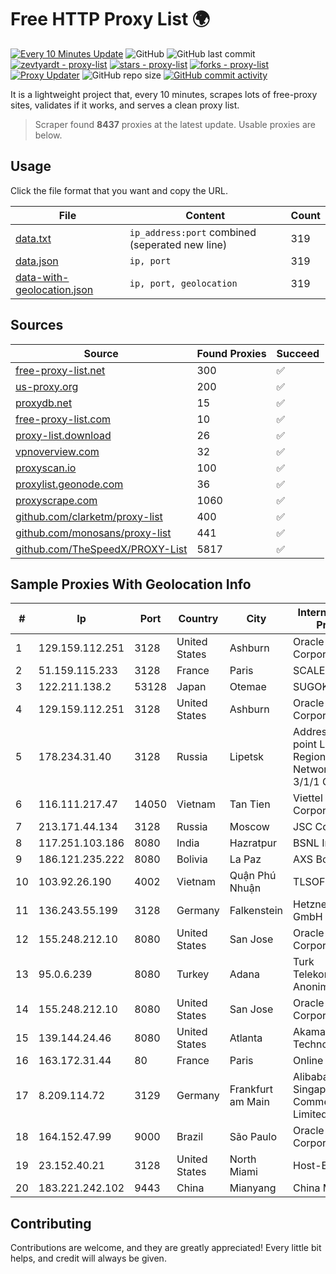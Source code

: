 
# Free HTTP Proxy List 🌍

[![Every 10 Minutes Update](https://github.com/mertguvencli/http-proxy-list/actions/workflows/main.yml/badge.svg?branch=main)](https://github.com/mertguvencli/http-proxy-list/actions/workflows/main.yml)
![GitHub](https://img.shields.io/github/license/mertguvencli/http-proxy-list)
![GitHub last commit](https://img.shields.io/github/last-commit/mertguvencli/http-proxy-list)
[![zevtyardt - proxy-list](https://img.shields.io/static/v1?label=zevtyardt&message=proxy-list&color=blue&logo=github)](https://github.com/zevtyardt/proxy-list "Go to GitHub repo")
[![stars - proxy-list](https://img.shields.io/github/stars/zevtyardt/proxy-list?style=social)](https://github.com/zevtyardt/proxy-list)
[![forks - proxy-list](https://img.shields.io/github/forks/zevtyardt/proxy-list?style=social)](https://github.com/zevtyardt/proxy-list)
[![Proxy Updater](https://github.com/zevtyardt/proxy-list/workflows/Proxy%20Updater/badge.svg)](https://github.com/zevtyardt/proxy-list/actions?query=workflow:"Proxy+Updater")
![GitHub repo size](https://img.shields.io/github/repo-size/zevtyardt/proxy-list)
[![GitHub commit activity](https://img.shields.io/github/commit-activity/m/zevtyardt/proxy-list?logo=commits)](https://github.com/zevtyardt/proxy-list/commits/main)

It is a lightweight project that, every 10 minutes, scrapes lots of free-proxy sites, validates if it works, and serves a clean proxy list.

> Scraper found **8437** proxies at the latest update. Usable proxies are below.

## Usage

Click the file format that you want and copy the URL.

|File|Content|Count|
|----|-------|-----|
|[data.txt](https://raw.githubusercontent.com/mertguvencli/http-proxy-list/main/proxy-list/data.txt)|`ip_address:port` combined (seperated new line)|319|
|[data.json](https://raw.githubusercontent.com/mertguvencli/http-proxy-list/main/proxy-list/data.json)|`ip, port`|319|
|[data-with-geolocation.json](https://raw.githubusercontent.com/mertguvencli/http-proxy-list/main/proxy-list/data-with-geolocation.json)|`ip, port, geolocation`|319|

## Sources

|Source|Found Proxies|Succeed|
|------|-------------|-------|
|[free-proxy-list.net](https://free-proxy-list.net)|300|✅|
|[us-proxy.org](https://www.us-proxy.org)|200|✅|
|[proxydb.net](http://proxydb.net)|15|✅|
|[free-proxy-list.com](https://free-proxy-list.com/?page=&port=&type%5B%5D=http&type%5B%5D=https&up_time=0&search=Search)|10|✅|
|[proxy-list.download](https://www.proxy-list.download/HTTP)|26|✅|
|[vpnoverview.com](https://vpnoverview.com/privacy/anonymous-browsing/free-proxy-servers)|32|✅|
|[proxyscan.io](https://www.proxyscan.io)|100|✅|
|[proxylist.geonode.com](https://proxylist.geonode.com/api/proxy-list?limit=300&page=1&sort_by=lastChecked&sort_type=desc&protocols=http,https)|36|✅|
|[proxyscrape.com](https://api.proxyscrape.com/v2/?request=displayproxies&protocol=http&timeout=10000&country=all&ssl=all&anonymity=all)|1060|✅|
|[github.com/clarketm/proxy-list](https://raw.githubusercontent.com/clarketm/proxy-list/master/proxy-list-raw.txt)|400|✅|
|[github.com/monosans/proxy-list](https://raw.githubusercontent.com/monosans/proxy-list/main/proxies/http.txt)|441|✅|
|[github.com/TheSpeedX/PROXY-List](https://raw.githubusercontent.com/TheSpeedX/PROXY-List/master/http.txt)|5817|✅|


## Sample Proxies With Geolocation Info

|#|Ip|Port|Country|City|Internet Service Provider|
|-|--|----|-------|----|-------------------------|
|1|129.159.112.251|3128|United States|Ashburn|Oracle Corporation|
|2|51.159.115.233|3128|France|Paris|SCALEWAY|
|3|122.211.138.2|53128|Japan|Otemae|SUGOKURA|
|4|129.159.112.251|3128|United States|Ashburn|Oracle Corporation|
|5|178.234.31.40|3128|Russia|Lipetsk|Address point-to-point Lipetsk Regional Public Network BBN-3/1/1 General|
|6|116.111.217.47|14050|Vietnam|Tan Tien|Viettel Corporation|
|7|213.171.44.134|3128|Russia|Moscow|JSC Comcor|
|8|117.251.103.186|8080|India|Hazratpur|BSNL Internet|
|9|186.121.235.222|8080|Bolivia|La Paz|AXS Bolivia S. A.|
|10|103.92.26.190|4002|Vietnam|Quận Phú Nhuận|TLSOFT|
|11|136.243.55.199|3128|Germany|Falkenstein|Hetzner Online GmbH|
|12|155.248.212.10|8080|United States|San Jose|Oracle Corporation|
|13|95.0.6.239|8080|Turkey|Adana|Turk Telekomunikasyon Anonim Sirketi|
|14|155.248.212.10|8080|United States|San Jose|Oracle Corporation|
|15|139.144.24.46|8080|United States|Atlanta|Akamai Technologies, Inc.|
|16|163.172.31.44|80|France|Paris|Online S.A.S.|
|17|8.209.114.72|3129|Germany|Frankfurt am Main|Alibaba.com Singapore E-Commerce Private Limited|
|18|164.152.47.99|9000|Brazil|São Paulo|Oracle Corporation|
|19|23.152.40.21|3128|United States|North Miami|Host-Engine.com|
|20|183.221.242.102|9443|China|Mianyang|China Mobile|



## Contributing

Contributions are welcome, and they are greatly appreciated! Every
little bit helps, and credit will always be given.

